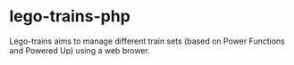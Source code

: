 # lego-trains-php
Lego-trains aims to manage different train sets (based on Power Functions and Powered Up) using a web brower.
